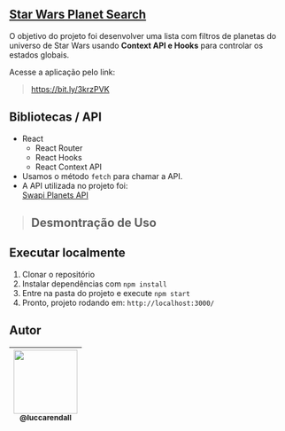 ## [Star Wars Planet Search](https://luccarendall.github.io/buscador-de-planetas-StarWars/)

O objetivo do projeto foi desenvolver uma lista com filtros de planetas do universo de Star Wars usando **Context API e Hooks** para controlar os estados globais.

Acesse a aplicação pelo link:
> https://bit.ly/3krzPVK

## Bibliotecas / API
* React
	 * React Router
	 * React Hooks
	 * React Context API
* Usamos o método `fetch` para chamar a API.
* A API utilizada no projeto foi:    
[Swapi Planets API](https://swapi-trybe.herokuapp.com/api/planets/)

> ## Desmontração de Uso

## Executar localmente
1) Clonar o repositório
2) Instalar dependências com `npm install`
3) Entre na pasta do projeto e execute `npm start`
4) Pronto, projeto rodando em: `http://localhost:3000/`

## Autor
| [<img src="https://avatars.githubusercontent.com/u/92706411?v=4" width=115><br><sub>@luccarendall</sub>](https://github.com/LuccaRendall) |
| :---: |

